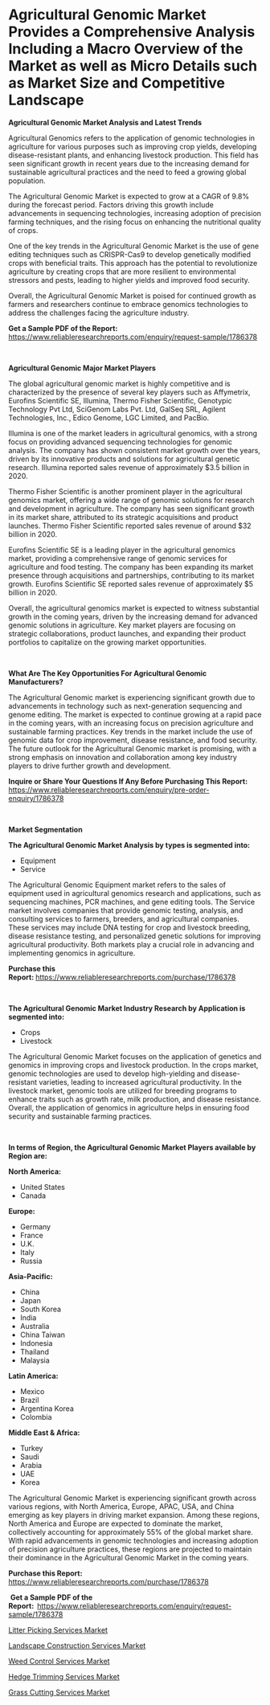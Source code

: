 <p><h1>Agricultural Genomic Market Provides a Comprehensive Analysis Including a Macro Overview of the Market as well as Micro Details such as Market Size and Competitive Landscape</h1></p><p><strong>Agricultural Genomic Market Analysis and Latest Trends</strong></p>
<p><p>Agricultural Genomics refers to the application of genomic technologies in agriculture for various purposes such as improving crop yields, developing disease-resistant plants, and enhancing livestock production. This field has seen significant growth in recent years due to the increasing demand for sustainable agricultural practices and the need to feed a growing global population.</p><p>The Agricultural Genomic Market is expected to grow at a CAGR of 9.8% during the forecast period. Factors driving this growth include advancements in sequencing technologies, increasing adoption of precision farming techniques, and the rising focus on enhancing the nutritional quality of crops.</p><p>One of the key trends in the Agricultural Genomic Market is the use of gene editing techniques such as CRISPR-Cas9 to develop genetically modified crops with beneficial traits. This approach has the potential to revolutionize agriculture by creating crops that are more resilient to environmental stressors and pests, leading to higher yields and improved food security.</p><p>Overall, the Agricultural Genomic Market is poised for continued growth as farmers and researchers continue to embrace genomics technologies to address the challenges facing the agriculture industry.</p></p>
<p><strong>Get a Sample PDF of the Report:&nbsp;</strong> <a href="https://www.reliableresearchreports.com/enquiry/request-sample/1786378">https://www.reliableresearchreports.com/enquiry/request-sample/1786378</a></p>
<p>&nbsp;</p>
<p><strong>Agricultural Genomic Major Market Players</strong></p>
<p><p>The global agricultural genomic market is highly competitive and is characterized by the presence of several key players such as Affymetrix, Eurofins Scientific SE, Illumina, Thermo Fisher Scientific, Genotypic Technology Pvt Ltd, SciGenom Labs Pvt. Ltd, GalSeq SRL, Agilent Technologies, Inc., Edico Genome, LGC Limited, and PacBio.</p><p>Illumina is one of the market leaders in agricultural genomics, with a strong focus on providing advanced sequencing technologies for genomic analysis. The company has shown consistent market growth over the years, driven by its innovative products and solutions for agricultural genetic research. Illumina reported sales revenue of approximately $3.5 billion in 2020.</p><p>Thermo Fisher Scientific is another prominent player in the agricultural genomics market, offering a wide range of genomic solutions for research and development in agriculture. The company has seen significant growth in its market share, attributed to its strategic acquisitions and product launches. Thermo Fisher Scientific reported sales revenue of around $32 billion in 2020.</p><p>Eurofins Scientific SE is a leading player in the agricultural genomics market, providing a comprehensive range of genomic services for agriculture and food testing. The company has been expanding its market presence through acquisitions and partnerships, contributing to its market growth. Eurofins Scientific SE reported sales revenue of approximately $5 billion in 2020.</p><p>Overall, the agricultural genomics market is expected to witness substantial growth in the coming years, driven by the increasing demand for advanced genomic solutions in agriculture. Key market players are focusing on strategic collaborations, product launches, and expanding their product portfolios to capitalize on the growing market opportunities.</p></p>
<p>&nbsp;</p>
<p><strong>What Are The Key Opportunities For Agricultural Genomic Manufacturers?</strong></p>
<p><p>The Agricultural Genomic market is experiencing significant growth due to advancements in technology such as next-generation sequencing and genome editing. The market is expected to continue growing at a rapid pace in the coming years, with an increasing focus on precision agriculture and sustainable farming practices. Key trends in the market include the use of genomic data for crop improvement, disease resistance, and food security. The future outlook for the Agricultural Genomic market is promising, with a strong emphasis on innovation and collaboration among key industry players to drive further growth and development.</p></p>
<p><strong>Inquire or Share Your Questions If Any Before Purchasing This Report:</strong> <a href="https://www.reliableresearchreports.com/enquiry/pre-order-enquiry/1786378">https://www.reliableresearchreports.com/enquiry/pre-order-enquiry/1786378</a></p>
<p>&nbsp;</p>
<p><strong>Market Segmentation</strong></p>
<p><strong>The Agricultural Genomic Market Analysis by types is segmented into:</strong></p>
<p><ul><li>Equipment</li><li>Service</li></ul></p>
<p><p>The Agricultural Genomic Equipment market refers to the sales of equipment used in agricultural genomics research and applications, such as sequencing machines, PCR machines, and gene editing tools. The Service market involves companies that provide genomic testing, analysis, and consulting services to farmers, breeders, and agricultural companies. These services may include DNA testing for crop and livestock breeding, disease resistance testing, and personalized genetic solutions for improving agricultural productivity. Both markets play a crucial role in advancing and implementing genomics in agriculture.</p></p>
<p><strong>Purchase this Report:&nbsp;</strong><a href="https://www.reliableresearchreports.com/purchase/1786378">https://www.reliableresearchreports.com/purchase/1786378</a></p>
<p>&nbsp;</p>
<p><strong>The Agricultural Genomic Market Industry Research by Application is segmented into:</strong></p>
<p><ul><li>Crops</li><li>Livestock</li></ul></p>
<p><p>The Agricultural Genomic Market focuses on the application of genetics and genomics in improving crops and livestock production. In the crops market, genomic technologies are used to develop high-yielding and disease-resistant varieties, leading to increased agricultural productivity. In the livestock market, genomic tools are utilized for breeding programs to enhance traits such as growth rate, milk production, and disease resistance. Overall, the application of genomics in agriculture helps in ensuring food security and sustainable farming practices.</p></p>
<p>&nbsp;</p>
<p><strong>In terms of Region, the Agricultural Genomic Market Players available by Region are:</strong></p>
<p>
    <p> <strong> North America: </strong>
        <ul>
            <li>United States</li>
            <li>Canada</li>
        </ul>
        </p> 
    <p> <strong> Europe: </strong>
        <ul>
            <li>Germany</li>
            <li>France</li>
            <li>U.K.</li>
            <li>Italy</li>
            <li>Russia</li>
        </ul>
        </p> 
    <p> <strong> Asia-Pacific: </strong>
        <ul>
            <li>China</li>
            <li>Japan</li>
            <li>South Korea</li>
            <li>India</li>
            <li>Australia</li>
            <li>China Taiwan</li>
            <li>Indonesia</li>
            <li>Thailand</li>
            <li>Malaysia</li>
        </ul>
        </p> 
    <p> <strong> Latin America: </strong>
        <ul>
            <li>Mexico</li>
            <li>Brazil</li>
            <li>Argentina Korea</li>
            <li>Colombia</li>
        </ul>
        </p> 
    <p> <strong> Middle East & Africa: </strong>
        <ul>
            <li>Turkey</li>
            <li>Saudi</li>
            <li>Arabia</li>
            <li>UAE</li>
            <li>Korea</li>
        </ul>
    </p>
    </p>
<p><p>The Agricultural Genomic Market is experiencing significant growth across various regions, with North America, Europe, APAC, USA, and China emerging as key players in driving market expansion. Among these regions, North America and Europe are expected to dominate the market, collectively accounting for approximately 55% of the global market share. With rapid advancements in genomic technologies and increasing adoption of precision agriculture practices, these regions are projected to maintain their dominance in the Agricultural Genomic Market in the coming years.</p></p>
<p><strong>Purchase this Report: </strong><a href="https://www.reliableresearchreports.com/purchase/1786378">https://www.reliableresearchreports.com/purchase/1786378</a></p>
<p>&nbsp;<strong>Get a Sample PDF of the Report:&nbsp;&nbsp;</strong><a href="https://www.reliableresearchreports.com/enquiry/request-sample/1786378">https://www.reliableresearchreports.com/enquiry/request-sample/1786378</a></p>
<p><strong></strong></p>
<p><p><a href="https://medium.com/@charityrice25/litter-picking-services-market-trends-forecast-and-competitive-analysis-to-2031-6fb6d1f09783">Litter Picking Services Market</a></p><p><a href="https://medium.com/@charityrice25/landscape-construction-services-market-competitive-analysis-market-trends-and-forecast-to-2031-27535911198b">Landscape Construction Services Market</a></p><p><a href="https://medium.com/@charityrice25/weed-control-services-market-exploring-market-share-market-trends-and-future-growth-dd074cf862d1">Weed Control Services Market</a></p><p><a href="https://medium.com/@charityrice25/hedge-trimming-services-market-comprehensive-assessment-by-type-application-and-geography-e5f109a21450">Hedge Trimming Services Market</a></p><p><a href="https://medium.com/@charityrice25/grass-cutting-services-market-size-reveals-the-best-marketing-channels-in-global-industry-88c746409523">Grass Cutting Services Market</a></p></p>